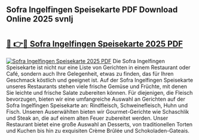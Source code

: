 ## Sofra Ingelfingen Speisekarte PDF Download Online 2025 svnIj

# <h2><a href="http://gc73mo.nevu.top/?p=Sofra+Ingelfingen+Speisekarte">🔗 👉🔴 Sofra Ingelfingen Speisekarte 2025 PDF</a></h2>

[![Sofra Ingelfingen Speisekarte 2025 PDF](https://i.imgur.com/dBaPXMq.png)](http://gc73mo.nevu.top/?p=Sofra+Ingelfingen+Speisekarte)
Die Sofra Ingelfingen Speisekarte ist nicht nur eine Liste von Gerichten in einem Restaurant oder Café, sondern auch Ihre Gelegenheit, etwas zu finden, das für Ihren Geschmack köstlich und geeignet ist. Auf der Sofra Ingelfingen Speisekarte unseres Restaurants stehen viele frische Gemüse und Früchte, mit denen Sie leichte und frische Salate zubereiten können. Für diejenigen, die Fleisch bevorzugen, bieten wir eine umfangreiche Auswahl an Gerichten auf der Sofra Ingelfingen Speisekarte an: Rindfleisch, Schweinefleisch, Huhn und Fisch. Unseren Auserwählten bieten wir Gourmet-Gerichte wie Schaschlik und Steak an, die auf einem alten Feuer zubereitet werden. Unser Restaurant bietet eine große Auswahl an Desserts, von traditionellen Torten und Kuchen bis hin zu exquisiten Crème Brûlée und Schokoladen-Gateais.
